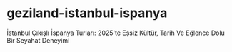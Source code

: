 # geziland-istanbul-ispanya
İstanbul Çıkışlı İspanya Turları: 2025'te Eşsiz Kültür, Tarih Ve Eğlence Dolu Bir Seyahat Deneyimi
